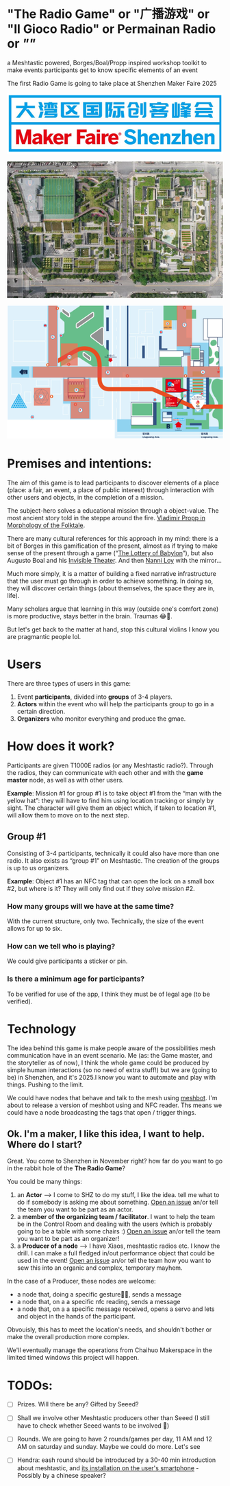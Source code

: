 # **"The Radio Game"** or **"广播游戏"** or **"Il Gioco Radio"** or **Permainan Radio** or *"<insert your language>"* 
a Meshtastic  powered, Borges/Boal/Propp inspired workshop toolkit to make events participants get to know specific elements of an event

The first Radio Game is going to take place at Shenzhen Maker Faire 2025 

![](./img/logo.png)

![](./img/map1.png)  

![](./img/map2.png)  



# Premises and intentions:

The aim of this game is to lead participants to discover elements of a place (place: a fair, an event, a place of public interest) through interaction with other users and objects, in the completion of a mission. 

The subject-hero solves a educational mission through a object-value. The most ancient story told in the steppe around the fire. [Vladimir Propp in Morphology of the Folktale](https://en.wikipedia.org/wiki/Vladimir_Propp). 

There are many cultural references for this approach in my mind: there is a bit of Borges in this gamification of the present, almost as if trying to make sense of the present through a game (“[The Lottery of Babylon](https://en.wikipedia.org/wiki/The_Lottery_in_Babylon)”), but also Augusto Boal and his [Invisible Theater](https://en.wikipedia.org/wiki/Invisible_theater). And then [Nanni Loy](https://en.wikipedia.org/wiki/Nanni_Loy) with the mirror...

Much more simply, it is a matter of building a fixed narrative infrastructure that the user must go through in order to achieve something. 
In doing so, they will discover certain things (about themselves, the space they are in, life). 

Many scholars argue that learning in this way (outside one's comfort zone) is more productive, stays better in the brain. Traumas 😂🫣.

But let's get back to the matter at hand, stop this cultural violins I know you are pragmantic people lol.

# Users

There are three types of users in this game:
1) Event **participants**, divided into **groups** of 3-4 players.
2) **Actors** within the event who will help the participants group to go in a certain direction.
3) **Organizers** who monitor everything and produce the gmae.


# How does it work?

Participants are given T1000E radios (or any Meshtastic radio?). 
Through the radios, they can communicate with each other and with the **game master** node, as well as with other users.

**Example**: Mission #1 for group #1 is to take object #1 from the “man with the yellow hat”: they will have to find him using location tracking or simply by sight. The character will give them an object which, if taken to location #1, will allow them to move on to the next step. 

## Group #1

Consisting of 3-4 participants, technically it could also have more than one radio. It also exists as “group #1” on Meshtastic. The creation of the groups is up to us organizers.

**Example**: Object #1 has an NFC tag that can open the lock on a small box #2, but where is it? They will only find out if they solve mission #2.

### How many groups will we have at the same time?

With the current structure, only two. Technically, the size of the event allows for up to six. 

### How can we tell who is playing?

We could give participants a sticker or pin.

### Is there a minimum age for participants?

To be verified for use of the app, I think they must be of legal age (to be verified).


# Technology

The idea behind this game is make people aware of the possibilities mesh communication have in an event scenario. 
Me (as: the Game master, and the storyteller as of now), I think the whole game could be produced by simple human interactions (so no need of extra stuff!) but we are (going to be) in Shenzhen, and it's 2025.I know you want to automate and play with things. Pushing to the limit. 

We could have nodes that behave and talk to the mesh using [meshbot](https://github.com/vongomben/meshbot).
I'm about to release a version of meshbot using and NFC reader. Ths means we could have a node broadcasting the tags that open / trigger things.

## Ok. I'm a maker, I like this idea, I want to help. Where do I start?

Great. You come to Shenzhen in November right? how far do you want to go in the rabbit hole of the **The Radio Game**?

You could be many things:
1) an **Actor** --> I come to SHZ to do my stuff, I like the idea. tell me what to do if somebody is asking me about something. [Open an issue](https://github.com/vongomben/radio-game/issues/new) an/or tell the team you want to be part as an actor.
2) a **member of the organizing team / facilitator**. I want to help the team be in the Control Room and dealing with the users (which is probably going to be a table with some chairs :) [Open an issue](https://github.com/vongomben/radio-game/issues/new) an/or tell the team you want to be part as an organizer!
3) a **Producer of a node** --> I have Xiaos, meshtastic radios etc. I know the drill. I can make a full fledged in/out performance object that could be used in the event! [Open an issue](https://github.com/vongomben/radio-game/issues/new) an/or tell the team how you want to sew this into an organic and complex, temporary mayhem.

In the case of a Producer, these nodes are welcome:
* a node that, doing a specific gesture🤌🏼, sends a message
* a node that, on a a specific nfc reading, sends a message
* a node that, on a a specific message received, opens a servo and lets and object in the hands of the participant. 

Obvouisly, this has to meet the location's needs, and shouldn't bother or make the overall production more complex.

We'll eventually manage the operations from Chaihuo Makerspace in the limited timed windows this project will happen.  

# TODOs:

- [ ] Prizes. Will there be any? Gifted by Seeed?
- [ ] Shall we involve other Meshtastic producers other than Seeed (I still have to check whether Seeed wants to be involved 🫣)
- [ ] Rounds. We are going to have 2 rounds/games per day, 11 AM and 12 AM on saturday and sunday. Maybe we could do more. Let's see
- [ ] Hendra: eash round should be introduced by a 30-40 min introduction about meshtastic, and [its installation on the user's smartphone](https://meshtastic.org/docs/software/android/installation/) -  Possibly by a chinese speaker?





